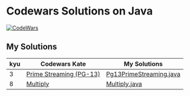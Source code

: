 # Codewars Solutions on Java

[![CodeWars](https://www.codewars.com/users/adrianblade/badges/large)](https://www.codewars.com/users/adrianblade)


## My Solutions
| kyu | Codewars Kate | My Solutions |
| --- | --- | --- |
| 3 | [Prime Streaming (PG-13)](https://www.codewars.com/kata/5519a584a73e70fa570005f5) | [Pg13PrimeStreaming.java](https://github.com/adrianblade/codewars_java_solution/blob/master/src/main/java/kyu3/prime_streaming_pg_13/Pg13PrimeStreaming.java) |
| 8 | [Multiply](https://www.codewars.com/kata/50654ddff44f800200000004) | [Multiply.java](https://github.com/adrianblade/codewars_java_solution/blob/master/src/main/java/kyu8/multiply/Multiply.java) |
